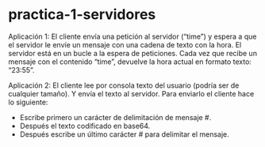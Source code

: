 # practica-1-servidores
 
Aplicación 1:
El cliente envía una petición al servidor (“time”) y espera a que el servidor le envíe un mensaje con una cadena de texto con la hora.
El servidor está en un bucle a la espera de peticiones. Cada vez que recibe un mensaje con el contenido “time”, devuelve la hora actual en formato texto: “23:55”.

Aplicación 2:
El cliente lee por consola texto del usuario (podría ser de cualquier tamaño). Y envía el texto al servidor. Para enviarlo el cliente hace lo siguiente:
- Escribe primero un carácter de delimitación de mensaje #.
- Después el texto codificado en base64.
- Después escribe un último carácter # para delimitar el mensaje.